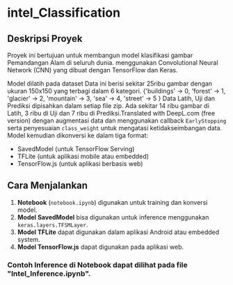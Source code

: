 # intel_Classification

## Deskripsi Proyek
Proyek ini bertujuan untuk membangun model klasifikasi gambar Pemandangan Alam di seluruh dunia. menggunakan Convolutional Neural Network (CNN) yang dibuat dengan TensorFlow dan Keras.

Model dilatih pada dataset Data ini berisi sekitar 25ribu gambar dengan ukuran 150x150 yang terbagi dalam 6 kategori.
{'buildings' -> 0,
'forest' -> 1,
'glacier' -> 2,
'mountain' -> 3,
'sea' -> 4,
'street' -> 5 }
Data Latih, Uji dan Prediksi dipisahkan dalam setiap file zip. Ada sekitar 14 ribu gambar di Latih, 3 ribu di Uji dan 7 ribu di Prediksi.Translated with DeepL.com (free version) dengan augmentasi data dan menggunakan callback `EarlyStopping` serta penyesuaian `class_weight` untuk mengatasi ketidakseimbangan data. Model kemudian dikonversi ke dalam tiga format:
- SavedModel (untuk TensorFlow Serving)
- TFLite (untuk aplikasi mobile atau embedded)
- TensorFlow.js (untuk aplikasi berbasis web)

## Cara Menjalankan
1. **Notebook** (`notebook.ipynb`) digunakan untuk training dan konversi model.
2. **Model SavedModel** bisa digunakan untuk inference menggunakan `keras.layers.TFSMLayer`.
3. **Model TFLite** dapat digunakan dalam aplikasi Android atau embedded system.
4. **Model TensorFlow.js** dapat digunakan pada aplikasi web.

### Contoh Inference di Notebook dapat dilihat pada file "Intel_Inference.ipynb".
